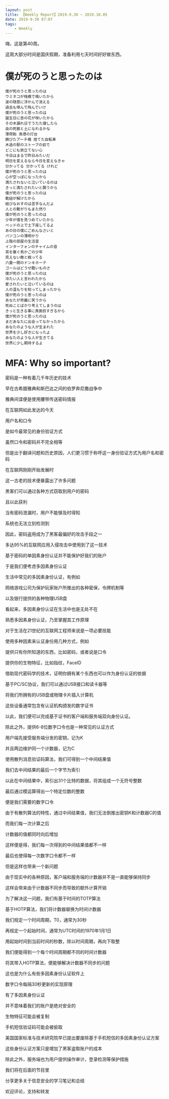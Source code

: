 ```yaml
---
layout: post
title: 【Weekly Report】2019.9.30 ~ 2019.10.05
date: 2019-9-30 07:07
tags:
    - Weekly
---
```


嗨，这是第40周。

这周大部分时间是国庆假期，准备利用七天时间好好做东西。

# 僕が死のうと思ったのは

```
僕が死のうと思ったのは
ウミネコが桟橋で鳴いたから
波の随意に浮かんで消える
過去も啄んで飛んでいけ
僕が死のうと思ったのは
誕生日に杏の花が咲いたから
その木漏れ日でうたた寝したら
虫の死骸と土になれるかな
薄荷飴 漁港の灯台
錆びたアーチ橋 捨てた自転車
木造の駅のストーブの前で
どこにも旅立てない心
今日はまるで昨日みたいだ
明日を変えるなら今日を変えなきゃ
分かってる 分かってる けれど
僕が死のうと思ったのは
心が空っぽになったから
満たされないと泣いているのは
きっと満たされたいと願うから
僕が死のうと思ったのは
靴紐が解けたから
結びなおすのは苦手なんだよ
人との繋がりもまた然り
僕が死のうと思ったのは
少年が僕を見つめていたから
ベッドの上で土下座してるよ
あの日の僕にごめんなさいと
パソコンの薄明かり
上階の部屋の生活音
インターフォンのチャイムの音
耳を塞ぐ鳥かごの少年
見えない敵と戦ってる
六畳一間のドンキホーテ
ゴールはどうせ酷いものさ
僕が死のうと思ったのは
冷たい人と言われたから
愛されたいと泣いているのは
人の温もりを知ってしまったから
僕が死のうと思ったのは
あなたが奇麗に笑うから
死ぬことばかり考えてしまうのは
きっと生きる事に真面目すぎるから
僕が死のうと思ったのは
まだあなたに出会ってなかったから
あなたのような人が生まれた
世界を少し好きになったよ
あなたのような人が生きてる
世界に少し期待するよ
```

# MFA: Why so important?

密码是一种有着几千年历史的技术

早在古希腊雅典和斯巴达之间的伯罗奔尼撒战争中

雅典间谍便是使用腰带传送密码情报

在互联网如此发达的今天

用户名和口令

是如今最常见的身份验证方式

虽然口令和密码并不完全相等

但是出于翻译问题和历史原因，人们更习惯于称呼这一身份验证方式为用户名和密码

在互联网刚刚开始发展时

这一古老的技术便暴露出了许多问题

黑客们可以通过各种方式窃取到用户的密码

且以此获利

当有密码泄漏时，用户不能够及时得知

系统也无法立刻检测到

因此，密码盗用成为了黑客最偏好的攻击手段之一

多达95%的互联网应用入侵攻击中使用到了这一技术

基于密码的单因素身份认证并不能保护好我们的账户

于是我们便考虑多因素身份认证

生活中常见的多因素身份认证，有例如

网络游戏公司为保护玩家账户所推出的各种密保，令牌机制等

以及银行提供的各种物理USB盘

看起来，多因素身份认证在生活中也是无处不在

熟悉多因素身份认证，乃至掌握其工作原理

对于生活在21世纪的互联网工程师来说是一项必要技能

使用多种因素来认证身份用几种方式，例如

提供只有你所知道的东西，比如密码，或者说是口令

提供你的生物特征，比如指纹，FaceID

借助现代密码学的技术，证明你拥有某个东西也可以作为身份认证的依据

基于PC/SC协议，我们可以通过USB接口和读卡器等

将我们所拥有的USB盘或物理卡片插入计算机

这些设备通常包含有认证机构颁发的数字证书

以此，我们便可以完成基于证书的客户端和服务端双向身份认证。

除此之外，提供6-8位数字口令也是一种常见的认证方式

用户端先接受服务端分发的密钥，记为K

并且两边维护同一个计数器，记为C

使用散列消息验证码算法，我们可得到一个中间结果值

我们去中间结果的最后一个字节为索引

以此在中间结果中，索引出31个比特的数据，将其组成一个无符号整数

最后通过模运算得出一个特定位数的整数

便是我们需要的数字口令

由于有散列算法的特性，通过中间结果值，我们无法倒推出密钥K和计数器C的值

而我们每一次计算之后

计数器的值都同时向后增加

这样便是得，我们每一次得到的中间结果值都不一样

最后也使得每一次数字口令都不一样

但是这样也带来一个新问题

由于现实中的各种原因，客户端和服务端的计数器并不是一直能够保持同步

这样会带来由于计数器不同步而导致的额外计算开销

为了解决这一问题，我们有基于时间的TOTP算法

基于HOTP算法，我们将计数器替换为时间计数器

我们规定一个时间周期，T0，通常为30秒

再规定一个起始时间，通常为UTC时间的1970年1月1日

用起始时间到当前时间的秒数，除以时间周期，再向下取整

我们便能得到一个每个时间周期都不同的时间计数器

将其带入HOTP算法，便能够解决计数器不同步的问题

这也是为什么有些多因素身份认证软件上

数字口令每隔30秒更新的实现原理

有了多因素身份认证

并不意味着我们的账户是绝对安全的

生物特征可能会被复制

手机短信验证码可能会被偷取

美国国家标准与技术研究院早已提出要废除基于手机短信的多因素身份认证方案

这些身份认证方案只是增加了黑客盗取账户的成本

除此之外，服务端也为用户提供操作审计，登录检测等保护措施

我们将在后面的节目里

分享更多关于信息安全的学习笔记和总结

欢迎评论，支持和转发

